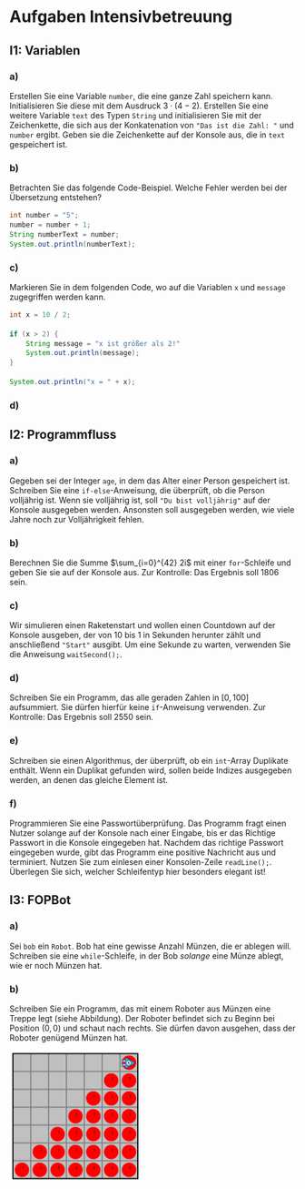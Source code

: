 # Aufgaben Intensivbetreuung

## I1: Variablen

### a)

Erstellen Sie eine Variable `number`, die eine ganze Zahl speichern kann.
Initialisieren Sie diese mit dem Ausdruck $3 \cdot \left(4 - 2\right)$.
Erstellen Sie eine weitere Variable `text` des Typen `String` und initialisieren Sie mit der Zeichenkette,
die sich aus der Konkatenation von `"Das ist die Zahl: "` und `number` ergibt.
Geben sie die Zeichenkette auf der Konsole aus, die in `text` gespeichert ist.

### b)

Betrachten Sie das folgende Code-Beispiel. Welche Fehler werden bei der Übersetzung entstehen?

```java
int number = "5";
number = number + 1;
String numberText = number;
System.out.println(numberText);
```

### c)

Markieren Sie in dem folgenden Code, wo auf die Variablen `x` und `message` zugegriffen werden kann.

```java
int x = 10 / 2;

if (x > 2) {
	String message = "x ist größer als 2!"
	System.out.println(message);
}

System.out.println("x = " + x);
```

### d)

## I2: Programmfluss

### a)

Gegeben sei der Integer `age`, in dem das Alter einer Person gespeichert ist. Schreiben Sie eine `if-else`-Anweisung, die überprüft, ob die Person volljährig ist.
Wenn sie volljährig ist, soll `"Du bist volljährig"` auf der Konsole ausgegeben werden. Ansonsten soll ausgegeben werden, wie viele Jahre noch zur Volljährigkeit fehlen.

### b)

Berechnen Sie die Summe $\sum_{i=0}^{42} 2i$ mit einer `for`-Schleife und geben Sie sie auf der Konsole aus.
Zur Kontrolle: Das Ergebnis soll $1806$ sein.

### c)

Wir simulieren einen Raketenstart und wollen einen Countdown auf der Konsole ausgeben, der von $10$ bis $1$ in Sekunden herunter zählt und anschließend `"Start"` ausgibt.
Um eine Sekunde zu warten, verwenden Sie die Anweisung `waitSecond();`.

### d)

Schreiben Sie ein Programm, das alle geraden Zahlen in $[0, 100]$ aufsummiert. Sie dürfen hierfür keine `if`-Anweisung verwenden.
Zur Kontrolle: Das Ergebnis soll $2550$ sein.

### e)

Schreiben sie einen Algorithmus, der überprüft, ob ein `int`-Array Duplikate enthält.
Wenn ein Duplikat gefunden wird, sollen beide Indizes ausgegeben werden, an denen das gleiche Element ist.

### f)

Programmieren Sie eine Passwortüberprüfung. Das Programm fragt einen Nutzer solange auf der Konsole nach einer Eingabe, bis er das Richtige Passwort in die Konsole eingegeben hat.
Nachdem das richtige Passwort eingegeben wurde, gibt das Programm eine positive Nachricht aus und terminiert.
Nutzen Sie zum einlesen einer Konsolen-Zeile `readLine();`. Überlegen Sie sich, welcher Schleifentyp hier besonders elegant ist!

## I3: FOPBot

### a)

Sei `bob` ein `Robot`. Bob hat eine gewisse Anzahl Münzen, die er ablegen will.
Schreiben sie eine `while`-Schleife, in der Bob *solange* eine Münze ablegt, wie er noch Münzen hat.

### b)

Schreiben Sie ein Programm, das mit einem Roboter aus Münzen eine Treppe legt (siehe Abbildung).
Der Roboter befindet sich zu Beginn bei Position $(0, 0)$ und schaut nach rechts.
Sie dürfen davon ausgehen, dass der Roboter genügend Münzen hat.

![Treppen](assets/Stairs.png)
